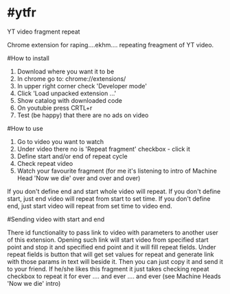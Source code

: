 #ytfr
====

YT video fragment repeat

Chrome extension for raping....ekhm.... repeating freagment of YT video.

#How to install

1. Download where you want it to be
2. In chrome go to: chrome://extensions/
3. In upper right corner check 'Developer mode'
4. Click 'Load unpacked extension ...'
5. Show catalog with downloaded code
6. On youtubie press CRTL+r
7. Test (be happy) that there are no ads on video

#How to use

1. Go to video you want to watch
2. Under video there no is 'Repeat fragment' checkbox - click it
3. Define start and/or end of repeat cycle
4. Check repeat video
5. Watch your favourite fragment (for me it's listening to intro of Machine Head 'Now we die' over and over and over)

If you don't define end and start whole video will repeat.
If you don't define start, just end video will repeat from start to set time.
If you don't define end, just start video will repeat from set time to video end.

#Sending video with start and end

There id functionality to pass link to video with parameters to another user of this extension.
Opening such link will start video from specified start point and stop it and specified end point and it will fill repeat fields.
Under repeat fields is button that will get set values for repeat and generate link with those params in text will beside it.
Then you can just copy it and send it to your friend. If he/she likes this fragment it just takes checking repeat checkbox to repeat it for ever .... and ever .... and ever (see Machine Heads 'Now we die' intro)

